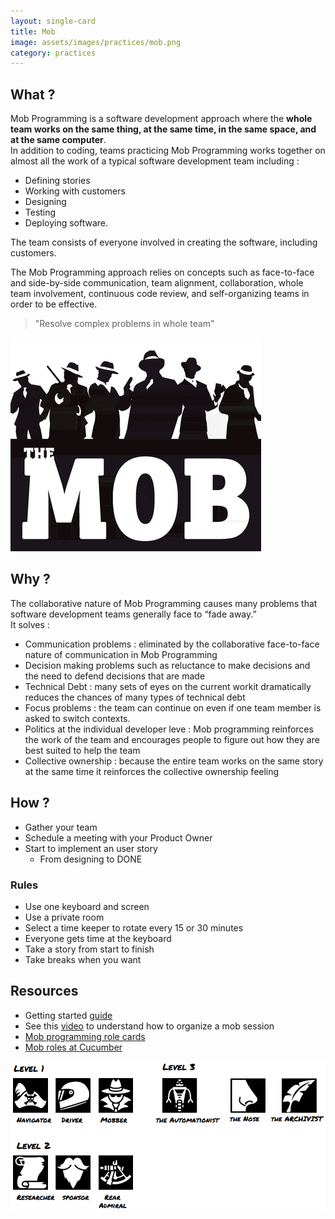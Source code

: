 ```yaml
---
layout: single-card
title: Mob
image: assets/images/practices/mob.png
category: practices
---
```



## What ?
Mob Programming is a software development approach where the **whole team works on the same thing, at the same time, in the same space, and at the same computer**.  
In addition to coding, teams practicing Mob Programming works together on almost all the work of a typical software development team including :
* Defining stories
* Working with customers
* Designing
* Testing
* Deploying software.

The team consists of everyone involved in creating the software, including customers.

The Mob Programming approach relies on concepts such as face-to-face and side-by-side communication, team alignment, collaboration, whole team involvement, continuous code review, and self-organizing teams in order to be effective.

> "Resolve complex problems in whole team"

![The mob](assets/images/mob1.jpg)

## Why ?
The collaborative nature of Mob Programming causes many problems that software development teams generally face to “fade away.”  
It solves :
* Communication problems : eliminated by the collaborative face-to-face nature of communication in Mob Programming
* Decision making problems such as reluctance to make decisions and the need to defend decisions that are made
* Technical Debt : many sets of eyes on the current workit dramatically reduces the chances of many types of technical debt
* Focus problems : the team can continue on even if one team member is asked to switch contexts.
* Politics at the individual developer leve : Mob programming reinforces the work of the team and encourages people to figure out how they are best suited to help the team
* Collective ownership : because the entire team works on the same story at the same time it reinforces the collective ownership feeling

## How ?
* Gather your team
* Schedule a meeting with your Product Owner
* Start to implement an user story
    * From designing to DONE

### Rules
 * Use one keyboard and screen
 * Use a private room
 * Select a time keeper to rotate every 15 or 30 minutes
 * Everyone gets time at the keyboard
 *  Take a story from start to finish
 * Take breaks when you want

## Resources
* Getting started [guide](https://www.agileconnection.com/article/getting-started-mob-programming)
* See this [video](https://www.youtube.com/watch?v=dVqUcNKVbYg) to understand how to organize a mob session
* [Mob programming role cards](https://github.com/willemlarsen/mobprogrammingrpg)
* [Mob roles at Cucumber](https://cucumber.io/blog/2017/10/16/five-roles-in-a-healthy-mob)

![The mob](assets/images/mob2.png)
